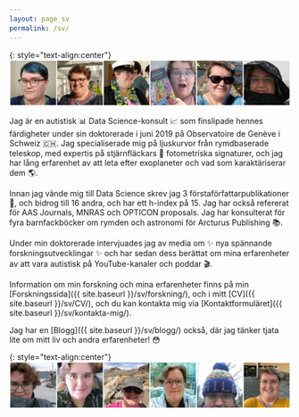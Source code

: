 ```yaml
---
layout: page_sv
permalink: /sv/
---
```

{: style="text-align:center"}
![En banner som visar 6 bilder av Helen Giles](/images/Website_Banner1.png)

Jag är en autistisk :bar_chart: Data Science-konsult :chart_with_upwards_trend: som finslipade hennes färdigheter under sin doktorerade i juni 2019 på Observatoire de Genève i Schweiz :switzerland:. Jag specialiserade mig på ljuskurvor från rymdbaserade teleskop, med expertis på stjärnfläckars :star2: fotometriska signaturer, och jag har lång erfarenhet av att leta efter exoplaneter och vad som karaktäriserar dem :earth_americas:.

Innan jag vände mig till Data Science skrev jag 3 förstaförfattarpublikationer :pencil:, och bidrog till 16 andra, och har ett h-index på 15. Jag har också refererat för AAS Journals, MNRAS och OPTICON proposals. Jag har konsulterat för fyra barnfackböcker om rymden och astronomi för Arcturus Publishing :books:.

Under min doktorerade intervjuades jag av media om :sparkles: nya spännande forskningsutvecklingar :sparkles: och har sedan dess berättat om mina erfarenheter av att vara autistisk på YouTube-kanaler och poddar :clapper:.

Information om min forskning och mina erfarenheter finns på min [Forskningssida]({{ site.baseurl }}/sv/forskning/), och i mitt [CV]({{ site.baseurl }}/sv/CV/), och du kan kontakta mig via [Kontaktformuläret]({{ site.baseurl }}/sv/kontakta-mig/).

Jag har en [Blogg]({{ site.baseurl }}/sv/blogg/) också, där jag tänker tjata lite om mitt liv och andra erfarenheter! :flushed:

{: style="text-align:center"}
![Ytterligare en banner som visar 6 bilder av Helen Giles](/images/Website_Banner2.png)
